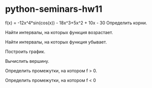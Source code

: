 # python-seminars-hw11
f(x) = -12x^4*sin(cos(x)) - 18x^3+5x^2 + 10x - 30 
Определить корни. 

Найти интервалы, на которых функция возрастает. 

Найти интервалы, на которых функция убывает. 

Построить график. 

Вычислить вершину. 

Определить промежутки, на котором f > 0.

Определить промежутки, на котором f < 0

